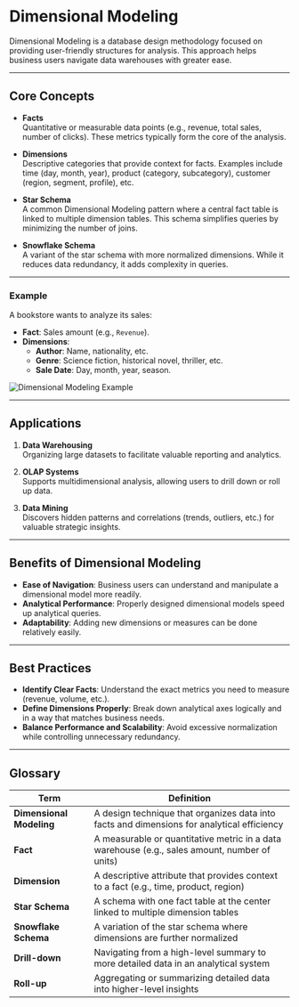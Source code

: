 # Dimensional Modeling

Dimensional Modeling is a database design methodology focused on providing user-friendly structures for analysis. This approach helps business users navigate data warehouses with greater ease.

---

## Core Concepts

- **Facts**  
  Quantitative or measurable data points (e.g., revenue, total sales, number of clicks). These metrics typically form the core of the analysis.

- **Dimensions**  
  Descriptive categories that provide context for facts. Examples include time (day, month, year), product (category, subcategory), customer (region, segment, profile), etc.

- **Star Schema**  
  A common Dimensional Modeling pattern where a central fact table is linked to multiple dimension tables. This schema simplifies queries by minimizing the number of joins.

- **Snowflake Schema**  
  A variant of the star schema with more normalized dimensions. While it reduces data redundancy, it adds complexity in queries.

---

### Example
A bookstore wants to analyze its sales:

- **Fact**: Sales amount (e.g., `Revenue`).  
- **Dimensions**:  
  - **Author**: Name, nationality, etc.  
  - **Genre**: Science fiction, historical novel, thriller, etc.  
  - **Sale Date**: Day, month, year, season.

![Dimensional Modeling Example](https://gravitar.biz/wp-content/uploads/2020/08/metodologias-de-data-warehouse-02-1.png)

---

## Applications

1. **Data Warehousing**  
   Organizing large datasets to facilitate valuable reporting and analytics.

2. **OLAP Systems**  
   Supports multidimensional analysis, allowing users to drill down or roll up data.

3. **Data Mining**  
   Discovers hidden patterns and correlations (trends, outliers, etc.) for valuable strategic insights.

---

## Benefits of Dimensional Modeling
- **Ease of Navigation**: Business users can understand and manipulate a dimensional model more readily.  
- **Analytical Performance**: Properly designed dimensional models speed up analytical queries.  
- **Adaptability**: Adding new dimensions or measures can be done relatively easily.

---

## Best Practices
- **Identify Clear Facts**: Understand the exact metrics you need to measure (revenue, volume, etc.).  
- **Define Dimensions Properly**: Break down analytical axes logically and in a way that matches business needs.  
- **Balance Performance and Scalability**: Avoid excessive normalization while controlling unnecessary redundancy.

---

## Glossary

| **Term**              | **Definition**                                                                                              |
|-----------------------|------------------------------------------------------------------------------------------------------------|
| **Dimensional Modeling** | A design technique that organizes data into facts and dimensions for analytical efficiency             |
| **Fact**              | A measurable or quantitative metric in a data warehouse (e.g., sales amount, number of units)            |
| **Dimension**         | A descriptive attribute that provides context to a fact (e.g., time, product, region)                    |
| **Star Schema**       | A schema with one fact table at the center linked to multiple dimension tables                            |
| **Snowflake Schema**  | A variation of the star schema where dimensions are further normalized                                    |
| **Drill-down**        | Navigating from a high-level summary to more detailed data in an analytical system                        |
| **Roll-up**           | Aggregating or summarizing detailed data into higher-level insights                                       |
